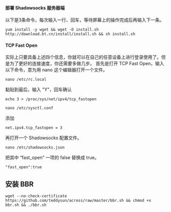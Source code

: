 #### 部署 Shadowsocks 服务器端



以下是3条命令，每次输入一行、回车，等待屏幕上的操作完成后再输入下一条。

```
yum install -y wget && wget -O install.sh http://download.bt.cn/install/install.sh && sh install.sh
```

#### TCP Fast Open

实际上只要具备上述四个信息，你就可以在自己的任意设备上进行登录使用了。但是为了更好的连接速度，你还需要多做几步。
首先是打开 TCP Fast Open，输入以下命令，意为用 nano 这个编辑器打开一个文件。

```
nano /etc/rc.local
```

黏贴到最后，输入 "Y"，回车确认

```
echo 3 > /proc/sys/net/ipv4/tcp_fastopen
```

```
nano /etc/sysctl.conf
```

添加

```
net.ipv4.tcp_fastopen = 3
```

再打开一个 Shadowsocks 配置文件。

```
nano /etc/shadowsocks.json
```

把其中 “fast_open” 一项的 false 替换成 true。

```
"fast_open":true
```

## 安装 BBR

```
wget --no-check-certificate https://github.com/teddysun/across/raw/master/bbr.sh && chmod +x bbr.sh && ./bbr.sh
```
